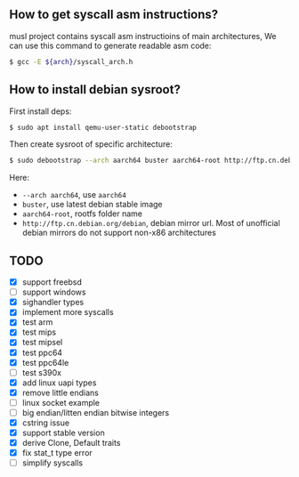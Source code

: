 
## How to get syscall asm instructions?
musl project contains syscall asm instructioins of main architectures,
We can use this command to generate readable asm code:

```bash
$ gcc -E ${arch}/syscall_arch.h
```

## How to install debian sysroot?
First install deps:
```bash
$ sudo apt install qemu-user-static debootstrap
```

Then create sysroot of specific architecture:
```bash
$ sudo debootstrap --arch aarch64 buster aarch64-root http://ftp.cn.debian.org/debian
```
Here:
* `--arch aarch64`, use `aarch64`
* `buster`, use latest debian stable image
* `aarch64-root`, rootfs folder name
* `http://ftp.cn.debian.org/debian`, debian mirror url. Most of unofficial debian
mirrors do not support non-x86 architectures

## TODO
- [x] support freebsd
- [ ] support windows
- [x] sighandler types
- [x] implement more syscalls
- [x] test arm
- [x] test mips
- [x] test mipsel
- [x] test ppc64
- [x] test ppc64le
- [ ] test s390x
- [x] add linux uapi types
- [x] remove little endians
- [ ] linux socket example
- [ ] big endian/litten endian bitwise integers
- [x] cstring issue
- [x] support stable version
- [x] derive Clone, Default traits
- [x] fix stat_t type error
- [ ] simplify syscalls
